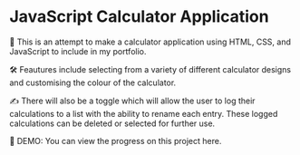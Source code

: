 # JavaScript Calculator Application

📝 This is an attempt to make a calculator application using HTML, CSS, and JavaScript to include in my portfolio.

🛠 Feautures include selecting from a variety of different calculator designs and customising the colour of the calculator.

✍️ There will also be a toggle which will allow the user to log their calculations to a list with the ability to rename each entry. These logged calculations can be deleted or selected for further use.

👀 DEMO: You can view the progress on this project here.
